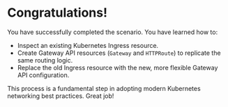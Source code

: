 # Congratulations!

You have successfully completed the scenario. You have learned how to:

-   Inspect an existing Kubernetes Ingress resource.
-   Create Gateway API resources (`Gateway` and `HTTPRoute`) to replicate the same routing logic.
-   Replace the old Ingress resource with the new, more flexible Gateway API configuration.

This process is a fundamental step in adopting modern Kubernetes networking best practices. Great job!

